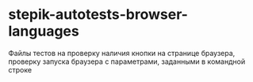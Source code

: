# stepik-autotests-browser-languages
Файлы тестов на проверку наличия кнопки на странице браузера, проверку запуска браузера с параметрами, заданными в командной строке
